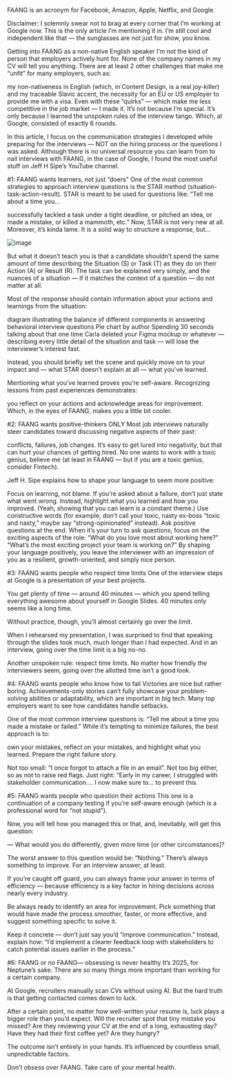 FAANG is an acronym for Facebook, Amazon, Apple, Netflix, and Google.

Disclaimer: I solemnly swear not to brag at every corner that I’m working at Google now. This is the only article I’m mentioning it in. I’m still cool and independent like that — the sunglasses are not just for show, you know.

Getting into FAANG as a non-native English speaker
I’m not the kind of person that employers actively hunt for. None of the company names in my CV will tell you anything. There are at least 2 other challenges that make me “unfit” for many employers, such as:

my non-nativeness in English (which, in Content Design, is a real joy-killer) and my traceable Slavic accent,
the necessity for an EU or US employer to provide me with a visa.
Even with these “quirks” — which make me less competitive in the job market — I made it. It’s not because I’m special. It’s only because I learned the unspoken rules of the interview tango. Which, at Google, consisted of exactly 6 rounds.

In this article, I focus on the communication strategies I developed while preparing for the interviews — NOT on the hiring process or the questions I was asked. Although there is no universal resource you can learn from to nail interviews with FAANG, in the case of Google, I found the most useful stuff on Jeff H Sipe’s YouTube channel.

#1: FAANG wants learners, not just “doers”
One of the most common strategies to approach interview questions is the STAR method (situation-task-action-result). STAR is meant to be used for questions like: “Tell me about a time you…

successfully tackled a task under a tight deadline, or
pitched an idea, or
made a mistake, or
killed a mammoth,
etc.”
Now, STAR is not very new at all. Moreover, it’s kinda lame. It is a solid way to structure a response, but…

![image](https://github.com/user-attachments/assets/d8bad43e-44dd-45fb-8324-b67fb46b9a89)

But what it doesn’t teach you is that a candidate shouldn’t spend the same amount of time describing the Situation (S) or Task (T) as they do on their Action (A) or Result (R). The task can be explained very simply, and the nuances of a situation — if it matches the context of a question — do not matter at all.

Most of the response should contain information about your actions and learnings from the situation:

diagram illustrating the balance of different components in answering behavioral interview questions
Pie chart by author
Spending 30 seconds talking about that one time Carla deleted your Figma mockup or whatever — describing every little detail of the situation and task — will lose the interviewer’s interest fast.

Instead, you should briefly set the scene and quickly move on to your impact and — what STAR doesn’t explain at all — what you’ve learned.

Mentioning what you’ve learned proves you’re self-aware. Recognizing lessons from past experiences demonstrates:

you reflect on your actions and
acknowledge areas for improvement.
Which, in the eyes of FAANG, makes you a little bit cooler.

#2: FAANG wants positive-thinkers ONLY
Most job interviews naturally steer candidates toward discussing negative aspects of their past:

conflicts,
failures,
job changes.
It’s easy to get lured into negativity, but that can hurt your chances of getting hired. No one wants to work with a toxic genius, believe me (at least in FAANG — but if you are a toxic genius, consider Fintech).

Jeff H. Sipe explains how to shape your language to seem more positive:

Focus on learning, not blame. If you’re asked about a failure, don’t just state what went wrong. Instead, highlight what you learned and how you improved. (Yeah, showing that you can learn is a constant theme.)
Use constructive words (for example, don’t call your toxic, nasty ex-boss “toxic and nasty,” maybe say “strong-opinionated” instead).
Ask positive questions at the end. When it’s your turn to ask questions, focus on the exciting aspects of the role:
“What do you love most about working here?”
“What’s the most exciting project your team is working on?”
By shaping your language positively, you leave the interviewer with an impression of you as a resilient, growth-oriented, and simply nice person.

#3: FAANG wants people who respect time limits
One of the interview steps at Google is a presentation of your best projects.

You get plenty of time — around 40 minutes — which you spend telling everything awesome about yourself in Google Slides. 40 minutes only seems like a long time.

Without practice, though, you’ll almost certainly go over the limit.

When I rehearsed my presentation, I was surprised to find that speaking through the slides took much, much longer than I had expected. And in an interview, going over the time limit is a big no-no.

Another unspoken rule: respect time limits. No matter how friendly the interviewers seem, going over the allotted time isn’t a good look.

#4: FAANG wants people who know how to fail
Victories are nice but rather boring. Achievements-only stories can’t fully showcase your problem-solving abilities or adaptability, which are important in big tech. Many top employers want to see how candidates handle setbacks.

One of the most common interview questions is: “Tell me about a time you made a mistake or failed.” While it’s tempting to minimize failures, the best approach is to:

own your mistakes,
reflect on your mistakes,
and highlight what you learned.
Prepare the right failure story.

Not too small: “I once forgot to attach a file in an email”. Not too big either, so as not to raise red flags. Just right: “Early in my career, I struggled with stakeholder communication…. I now make sure to… to prevent this.

#5: FAANG wants people who question their actions
This one is a continuation of a company testing if you’re self-aware enough (which is a professional word for “not stupid”).

Now, you will tell how you managed this or that, and, inevitably, will get this question:

— What would you do differently, given more time [or other circumstances]?

The worst answer to this question would be: “Nothing.” There’s always something to improve. For an interview answer, at least.

If you’re caught off guard, you can always frame your answer in terms of efficiency — because efficiency is a key factor in hiring decisions across nearly every industry.

Be always ready to identify an area for improvement. Pick something that would have made the process smoother, faster, or more effective, and suggest something specific to solve it.

Keep it concrete — don’t just say you’d “improve communication.” Instead, explain how: “I’d implement a clearer feedback loop with stakeholders to catch potential issues earlier in the process.”

#6: FAANG or no FAANG— obsessing is never healthy
It’s 2025, for Neptune’s sake. There are so many things more important than working for a certain company.

At Google, recruiters manually scan CVs without using AI. But the hard truth is that getting contacted comes down to luck.

After a certain point, no matter how well-written your resume is, luck plays a bigger role than you’d expect. Will the recruiter spot that tiny mistake you missed? Are they reviewing your CV at the end of a long, exhausting day? Have they had their first coffee yet? Are they hungry?

The outcome isn’t entirely in your hands. It’s influenced by countless small, unpredictable factors.

Don’t obsess over FAANG. Take care of your mental health.

